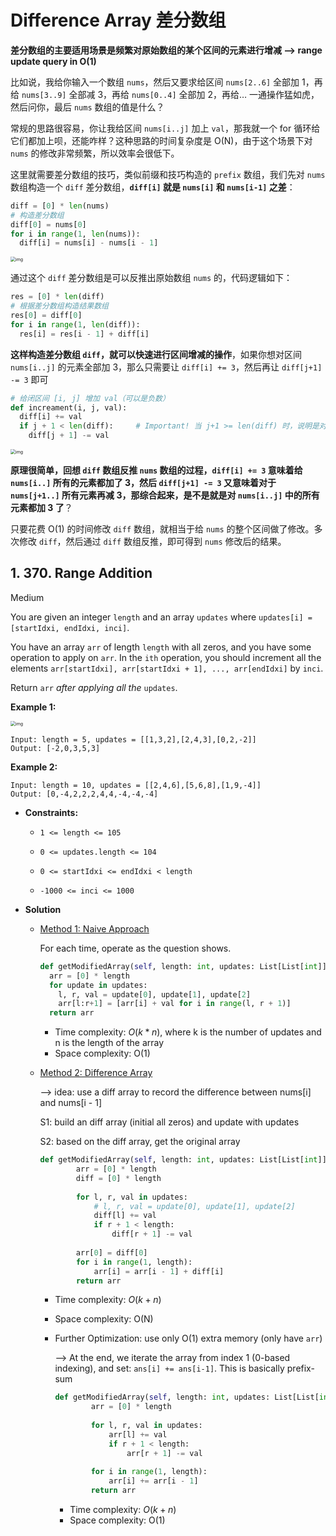 # Difference Array 差分数组

**差分数组的主要适用场景是频繁对原始数组的某个区间的元素进行增减 --> range update query in O(1)** 

比如说，我给你输入一个数组 `nums`，然后又要求给区间 `nums[2..6]` 全部加 1，再给 `nums[3..9]` 全部减 3，再给 `nums[0..4]` 全部加 2，再给… 一通操作猛如虎，然后问你，最后 `nums` 数组的值是什么？

常规的思路很容易，你让我给区间 `nums[i..j]` 加上 `val`，那我就一个 for 循环给它们都加上呗，还能咋样？这种思路的时间复杂度是 O(N)，由于这个场景下对 `nums` 的修改非常频繁，所以效率会很低下。

这里就需要差分数组的技巧，类似前缀和技巧构造的 `prefix` 数组，我们先对 `nums` 数组构造一个 `diff` 差分数组，**`diff[i]` 就是 `nums[i]` 和 `nums[i-1]` 之差**：

```python
diff = [0] * len(nums)
# 构造差分数组
diff[0] = nums[0]
for i in range(1, len(nums)):
  diff[i] = nums[i] - nums[i - 1]
```

<img src="https://labuladong.github.io/algo/images/%e5%b7%ae%e5%88%86%e6%95%b0%e7%bb%84/2.jpeg" alt="img" style="zoom:50%;" />

通过这个 `diff` 差分数组是可以反推出原始数组 `nums` 的，代码逻辑如下：

```python
res = [0] * len(diff)
# 根据差分数组构造结果数组
res[0] = diff[0]
for i in range(1, len(diff)):
  res[i] = res[i - 1] + diff[i]
```

**这样构造差分数组 `diff`，就可以快速进行区间增减的操作**，如果你想对区间 `nums[i..j]` 的元素全部加 3，那么只需要让 `diff[i] += 3`，然后再让 `diff[j+1] -= 3` 即可

```python
# 给闭区间 [i, j] 增加 val（可以是负数）
def increament(i, j, val):
  diff[i] += val
  if j + 1 < len(diff):     # Important! 当 j+1 >= len(diff) 时，说明是对 nums[i] 及以后的整个数组都进行修改，那么就不需要再给 diff 数组减 val 了。
    diff[j + 1] -= val
```

<img src="https://labuladong.github.io/algo/images/%e5%b7%ae%e5%88%86%e6%95%b0%e7%bb%84/3.jpeg" alt="img" style="zoom:50%;" />

**原理很简单，回想 `diff` 数组反推 `nums` 数组的过程，`diff[i] += 3` 意味着给 `nums[i..]` 所有的元素都加了 3，然后 `diff[j+1] -= 3` 又意味着对于 `nums[j+1..]` 所有元素再减 3，那综合起来，是不是就是对 `nums[i..j]` 中的所有元素都加 3 了**？

只要花费 O(1) 的时间修改 `diff` 数组，就相当于给 `nums` 的整个区间做了修改。多次修改 `diff`，然后通过 `diff` 数组反推，即可得到 `nums` 修改后的结果。

## 1. 370. Range Addition

Medium

You are given an integer `length` and an array `updates` where `updates[i] = [startIdxi, endIdxi, inci]`.

You have an array `arr` of length `length` with all zeros, and you have some operation to apply on `arr`. In the `ith` operation, you should increment all the elements `arr[startIdxi], arr[startIdxi + 1], ..., arr[endIdxi]` by `inci`.

Return `arr` *after applying all the* `updates`.

**Example 1:**

<img src="https://assets.leetcode.com/uploads/2021/03/27/rangeadd-grid.jpg" alt="img" style="zoom:50%;" />

```
Input: length = 5, updates = [[1,3,2],[2,4,3],[0,2,-2]]
Output: [-2,0,3,5,3]
```

**Example 2:**

```
Input: length = 10, updates = [[2,4,6],[5,6,8],[1,9,-4]]
Output: [0,-4,2,2,2,4,4,-4,-4,-4] 
```

- **Constraints:**

  - `1 <= length <= 105`

  - `0 <= updates.length <= 104`

  - `0 <= startIdxi <= endIdxi < length`

  - `-1000 <= inci <= 1000`

- **Solution**

  - <u>Method 1: Naive Approach</u>

    For each time, operate as the question shows.

    ```python
    def getModifiedArray(self, length: int, updates: List[List[int]]) -> List[int]:
      arr = [0] * length
      for update in updates:
        l, r, val = update[0], update[1], update[2]
        arr[l:r+1] = [arr[i] + val for i in range(l, r + 1)]
      return arr
    ```

    - Time complexity: $O(k * n)$, where k is the number of updates and n is the length of the array 
    - Space complexity: O(1)

  - <u>Method 2: Difference Array</u>

    --> idea: use a diff array to record the difference between nums[i] and nums[i - 1]

     S1: build an diff array (initial all zeros) and update with updates

    S2: based on the diff array, get the original array

    ```python
    def getModifiedArray(self, length: int, updates: List[List[int]]) -> List[int]:
            arr = [0] * length
            diff = [0] * length
            
            for l, r, val in updates:
                # l, r, val = update[0], update[1], update[2]
                diff[l] += val
                if r + 1 < length:
                    diff[r + 1] -= val
            
            arr[0] = diff[0]
            for i in range(1, length):
                arr[i] = arr[i - 1] + diff[i]
            return arr
    ```

    - Time complexity: $O(k + n)$

    - Space complexity: O(N)

    - Further Optimization: use only O(1) extra memory (only have `arr`)

      --> At the end, we iterate the array from index 1 (0-based indexing), and set: `ans[i] += ans[i-1]`. This is basically prefix-sum

      ```python
      def getModifiedArray(self, length: int, updates: List[List[int]]) -> List[int]:
              arr = [0] * length
              
              for l, r, val in updates:
                  arr[l] += val
                  if r + 1 < length:
                      arr[r + 1] -= val
              
              for i in range(1, length):
                  arr[i] += arr[i - 1]
              return arr
      ```

      - Time complexity: $O(k + n)$
      - Space complexity: O(1)







